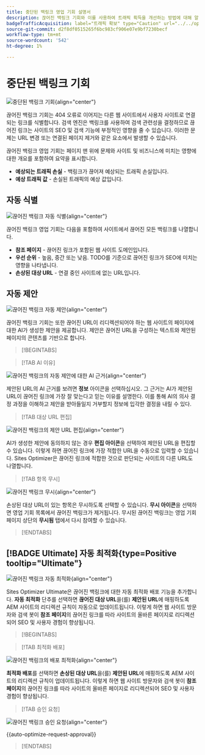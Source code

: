 ```yaml
---
title: 중단된 백링크 영업 기회 설명서
description: 끊어진 백링크 기회와 이를 사용하여 트래픽 획득을 개선하는 방법에 대해 알아봅니다.
badgeTrafficAcquisition: label="트래픽 확보" type="Caution" url="../../opportunity-types/traffic-acquisition.md" tooltip="트래픽 확보"
source-git-commit: d2f8df0515265f6bc983cf906e07e9bf7230becf
workflow-type: tm+mt
source-wordcount: '542'
ht-degree: 1%

---
```



# 중단된 백링크 기회

![중단된 백링크 기회](./assets/broken-backlinks/hero.png){align="center"}

끊어진 백링크 기회는 404 오류로 이어지는 다른 웹 사이트에서 사용자 사이트로 연결되는 링크를 식별합니다. 검색 엔진은 백링크를 사용하여 검색 관련성을 결정하므로 끊어진 링크는 사이트의 SEO 및 검색 기능에 부정적인 영향을 줄 수 있습니다. 이러한 문제는 URL 변경 또는 연결된 페이지 제거와 같은 요소에서 발생할 수 있습니다.

끊어진 백링크 영업 기회는 페이지 맨 위에 문제와 사이트 및 비즈니스에 미치는 영향에 대한 개요를 포함하여 요약을 표시합니다.

* **예상되는 트래픽 손실** - 백링크가 끊어져 예상되는 트래픽 손실입니다.
* **예상 트래픽 값** - 손실된 트래픽의 예상 값입니다.

## 자동 식별

![끊어진 백링크 자동 식별](./assets/broken-backlinks/auto-identify.png){align="center"}

끊어진 백링크 영업 기회는 다음을 포함하여 사이트에서 끊어진 모든 백링크를 나열합니다.

* **참조 페이지** - 끊어진 링크가 포함된 웹 사이트 도메인입니다.
* **우선 순위** - 높음, 중간 또는 낮음. TODO를 기준으로 끊어진 링크가 SEO에 미치는 영향을 나타냅니다.
* **손상된 대상 URL** - 연결 중인 사이트에 없는 URL입니다.

## 자동 제안

![끊어진 백링크 자동 제안](./assets/broken-backlinks/auto-suggest.png){align="center"}

끊어진 백링크 기회는 또한 끊어진 URL이 리디렉션되어야 하는 웹 사이트의 페이지에 대한 AI가 생성한 제안을 제공합니다. 제안은 끊어진 URL을 구성하는 텍스트와 제안된 페이지의 콘텐츠를 기반으로 합니다.


>[!BEGINTABS]

>[!TAB AI 이유]

![끊어진 백링크의 자동 제안에 대한 AI 근거](./assets/broken-backlinks/auto-suggest-ai-rationale.png){align="center"}

제안된 URL의 AI 근거를 보려면 **정보** 아이콘을 선택하십시오. 그 근거는 AI가 제안된 URL이 끊어진 링크에 가장 잘 맞는다고 믿는 이유를 설명한다. 이를 통해 AI의 의사 결정 과정을 이해하고 제안을 받아들일지 거부할지 정보에 입각한 결정을 내릴 수 있다.

>[!TAB 대상 URL 편집]

![끊어진 백링크의 제안 URL 편집](./assets/broken-backlinks/edit-target-url.png){align="center"}

AI가 생성한 제안에 동의하지 않는 경우 **편집 아이콘**&#x200B;을 선택하여 제안된 URL을 편집할 수 있습니다. 이렇게 하면 끊어진 링크에 가장 적합한 URL을 수동으로 입력할 수 있습니다. Sites Optimizer은 끊어진 링크에 적합한 것으로 판단되는 사이트의 다른 URL도 나열합니다.

>[!TAB 항목 무시]

![끊어진 백링크 무시](./assets/broken-backlinks/ignore.png){align="center"}

손상된 대상 URL이 있는 항목은 무시하도록 선택할 수 있습니다. **무시 아이콘**&#x200B;을 선택하면 영업 기회 목록에서 끊어진 백링크가 제거됩니다. 무시된 끊어진 백링크는 영업 기회 페이지 상단의 **무시됨** 탭에서 다시 참여할 수 있습니다.

>[!ENDTABS]


## [!BADGE Ultimate] 자동 최적화{type=Positive tooltip="Ultimate"}


![끊어진 백링크 자동 최적화](./assets/broken-backlinks/auto-optimize.png){align="center"}

Sites Optimizer Ultimate은 끊어진 백링크에 대한 자동 최적화 배포 기능을 추가합니다. **자동 최적화** 단추를 선택하면 **끊어진 대상 URL**&#x200B;을(를) **제안된 URL**&#x200B;에 매핑하도록 AEM 사이트의 리디렉션 규칙이 자동으로 업데이트됩니다. 이렇게 하면 웹 사이트 방문자와 검색 봇이 **참조 페이지**&#x200B;의 끊어진 링크를 따라 사이트의 올바른 페이지로 리디렉션되어 SEO 및 사용자 경험이 향상됩니다.

>[!BEGINTABS]

>[!TAB 최적화 배포]

![끊어진 백링크의 배포 최적화](./assets/broken-backlinks/deploy-optimization.png){align="center"}

**최적화 배포**&#x200B;를 선택하면 **손상된 대상 URL**&#x200B;을(를) **제안된 URL**&#x200B;에 매핑하도록 AEM 사이트의 리디렉션 규칙이 업데이트됩니다. 이렇게 하면 웹 사이트 방문자와 검색 봇이 **참조 페이지**&#x200B;의 끊어진 링크를 따라 사이트의 올바른 페이지로 리디렉션되어 SEO 및 사용자 경험이 향상됩니다.

>[!TAB 승인 요청]

![끊어진 백링크 승인 요청](./assets/broken-backlinks/request-approval.png){align="center"}

{{auto-optimize-request-approval}}

>[!ENDTABS]
